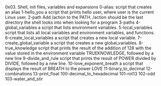 0x03. Shell, init files, variables and expansions
0-alias:
	script that creates an alias
1-hello_you
	a script that prints hello user, where user is the current Linux user.
2-path
	Add /action to the PATH. /action should be the last directory the shell looks into when looking for a program
3-paths
4-global_variables
	 a script that lists environment variables.
5-local_variables
	 script that lists all local variables and environment variables, and functions.
6-create_local_variables
	a script that creates a new local variable.
7-create_global_variable
	a script that creates a new global_variables.
8-true_knowledge
	 script that prints the result of the addition of 128 with the value stored in the environment variable TRUEKNOWLEDGE, followed by a new line
9-divide_and_rule
	 script that prints the result of POWER divided by DIVIDE, followed by a new line.
10-love_exponent_breath
	 a script that displays the result of BREATH to the power LOVE
11-binary_to_decimal
12-combinations
13-print_float
100-decimal_to_hexadecimal
101-rot13 102-odd
103-water_and_stir
